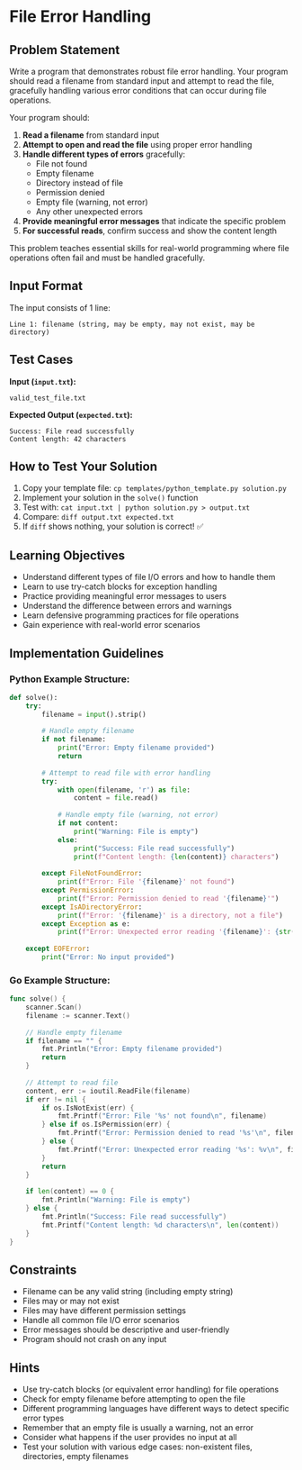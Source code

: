 # File Error Handling

## Problem Statement

Write a program that demonstrates robust file error handling. Your program should read a filename from standard input and attempt to read the file, gracefully handling various error conditions that can occur during file operations.

Your program should:

1. **Read a filename** from standard input
2. **Attempt to open and read the file** using proper error handling
3. **Handle different types of errors** gracefully:
   - File not found
   - Empty filename
   - Directory instead of file
   - Permission denied
   - Empty file (warning, not error)
   - Any other unexpected errors
4. **Provide meaningful error messages** that indicate the specific problem
5. **For successful reads**, confirm success and show the content length

This problem teaches essential skills for real-world programming where file operations often fail and must be handled gracefully.

## Input Format

The input consists of 1 line:
```
Line 1: filename (string, may be empty, may not exist, may be directory)
```

## Test Cases
**Input (`input.txt`):**
```
valid_test_file.txt
```

**Expected Output (`expected.txt`):**
```
Success: File read successfully
Content length: 42 characters
```

## How to Test Your Solution
1. Copy your template file: `cp templates/python_template.py solution.py`
2. Implement your solution in the `solve()` function
3. Test with: `cat input.txt | python solution.py > output.txt`
4. Compare: `diff output.txt expected.txt`
5. If `diff` shows nothing, your solution is correct! ✅

## Learning Objectives
- Understand different types of file I/O errors and how to handle them
- Learn to use try-catch blocks for exception handling
- Practice providing meaningful error messages to users
- Understand the difference between errors and warnings
- Learn defensive programming practices for file operations
- Gain experience with real-world error scenarios

## Implementation Guidelines

### Python Example Structure:
```python
def solve():
    try:
        filename = input().strip()
        
        # Handle empty filename
        if not filename:
            print("Error: Empty filename provided")
            return
            
        # Attempt to read file with error handling
        try:
            with open(filename, 'r') as file:
                content = file.read()
                
            # Handle empty file (warning, not error)
            if not content:
                print("Warning: File is empty")
            else:
                print("Success: File read successfully")
                print(f"Content length: {len(content)} characters")
                
        except FileNotFoundError:
            print(f"Error: File '{filename}' not found")
        except PermissionError:
            print(f"Error: Permission denied to read '{filename}'")
        except IsADirectoryError:
            print(f"Error: '{filename}' is a directory, not a file")
        except Exception as e:
            print(f"Error: Unexpected error reading '{filename}': {str(e)}")
            
    except EOFError:
        print("Error: No input provided")
```

### Go Example Structure:
```go
func solve() {
    scanner.Scan()
    filename := scanner.Text()
    
    // Handle empty filename
    if filename == "" {
        fmt.Println("Error: Empty filename provided")
        return
    }
    
    // Attempt to read file
    content, err := ioutil.ReadFile(filename)
    if err != nil {
        if os.IsNotExist(err) {
            fmt.Printf("Error: File '%s' not found\n", filename)
        } else if os.IsPermission(err) {
            fmt.Printf("Error: Permission denied to read '%s'\n", filename)
        } else {
            fmt.Printf("Error: Unexpected error reading '%s': %v\n", filename, err)
        }
        return
    }
    
    if len(content) == 0 {
        fmt.Println("Warning: File is empty")
    } else {
        fmt.Println("Success: File read successfully")
        fmt.Printf("Content length: %d characters\n", len(content))
    }
}
```

## Constraints
- Filename can be any valid string (including empty string)
- Files may or may not exist
- Files may have different permission settings
- Handle all common file I/O error scenarios
- Error messages should be descriptive and user-friendly
- Program should not crash on any input

## Hints
- Use try-catch blocks (or equivalent error handling) for file operations
- Check for empty filename before attempting to open the file
- Different programming languages have different ways to detect specific error types
- Remember that an empty file is usually a warning, not an error
- Consider what happens if the user provides no input at all
- Test your solution with various edge cases: non-existent files, directories, empty filenames

